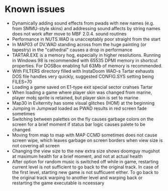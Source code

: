 # Known issues

- Dynamically adding sound effects from pwads with new names (e.g.
  from SMMU-style skins) and addressing sound affects by string names
  does not work after move to MBF 2.0.4. sound routines
- Performance in NUTS.WAD is unacceptably poor straight from the start
- In MAP03 of DV.WAD standing across from the huge painting (or tapestry)
  in the "cathedral" causes a drop in performance 
- TARTAR.EXE is a memory hog, especially in higher resolutions.
  Running in Windows 98 is recommended with 65535 DPMI memory in shortcut
  properties. For DOSBox enabling full 63Mb of memory is recommended.
- With FILTERS directory filled with InstaDoom WAD-s Tartar exhausts DOS
  file handles very quickly, suggested CONFIG.SYS setting being FILES=70
- Loading a game saved on E1-type exit special sector crahses Tartar
- When loading a game where player skin was changed from marine, 
  player mobj sprite is retained, but player skin is set to marine 
- Map30 in Eviternity has some visual glitches (HOM) at the beginning 
- Jumping in Jumpwad loaded as PWAD results in red screen fade sometimes 
- Switching between palettes on the fly causes garbage colors on the screen 
  for a brief moment if status bar logic causes palete to be changed
- Moving from map to map with MAP CCMD sometimes does not cause screen wipe,
  which leaves garbage on screen borders when view size is not covering all screen
- Changing the view size to the new extra size shows doomguy mugshot at
  maximum health for a brief moment, and not at actual health
- After option for random music is switched off while in game, restarting 
  current level is not sufficient to go back to the original track. 
  In case of the first level, starting new game is not sufficuent either. 
  To go back to the original track warping to another level and warping back 
  or restarting the game executable is nceessary
